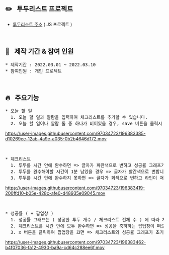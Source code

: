 ## :pencil2: &nbsp; 투두리스트 프로젝트

* [투두리스트 주소](https://ji-eun1.github.io/to_do_lists) ( JS 프로젝트 )

<br/>
  
## :raising_hand: &nbsp; 제작 기간 & 참여 인원

<pre>
* 제작기간 : 2022.03.01 ~ 2022.03.10
* 참여인원 : 개인 프로젝트
</pre>

<br/>

## :fire: &nbsp; 주요기능

<pre>
* 오늘 할 일
  1. 오늘 할 일과 알람을 입력하여 체크리스트를 추가할 수 있습니다.
  2. 오늘 할 일이나 알람 둘 중 하나가 비어있을 경우, save 버튼을 클릭시 경고창이 뜹니다.
</pre>
https://user-images.githubusercontent.com/97034723/196383385-d10269ee-12ab-4a9e-a035-0b2b4646d172.mov

<br/>

<pre>
* 체크리스트
  1. 투두를 시간 안에 완수하면 => 글자가 파란색으로 변하고 성공률 그래프가 채워집니다.
  2. 투두를 완수해야할 시간이 1분 남았을 경우 => 글자가 빨간색으로 변합니다.
  3. 투두를 시간 안에 완수하지 못하면 => 글자가 회색으로 변하고 라인이 쳐지며 성공률 그래프를 채우지 못합니다.
</pre>
https://user-images.githubusercontent.com/97034723/196383419-200ffd10-b05e-428c-afe0-d48935e09045.mov

<br/>

<pre>
* 성공률 ( + 팝업창 )
  1. 성공률 그래프는 ( 성공한 투두 개수 / 체크리스트 전체 수 ) 에 따라 채워집니다.
  2. 체크리스트를 시간 안에 모두 완수하면 => 성공을 축하하는 팝업창이 떠오릅니다.
  3. x 버튼을 클릭하여 팝업창을 끄면 => 체크리스트와 성공률 그래프가 초기화 됩니다.
</pre>
https://user-images.githubusercontent.com/97034723/196383462-b4f07036-fa12-4930-ba9a-cd64c288ee6f.mov

<br/>







